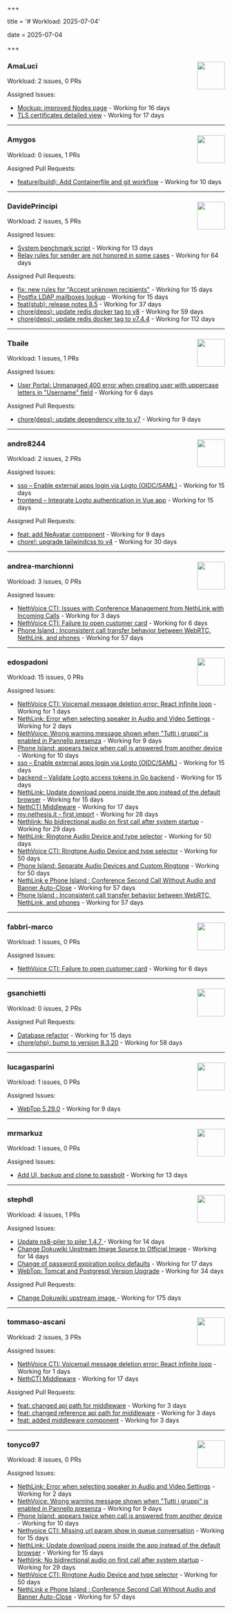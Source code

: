+++

title = '# Workload: 2025-07-04'

date = 2025-07-04

+++

### AmaLuci <img src='https://avatars.githubusercontent.com/u/166636295?v=4&s=64' width='64' height='64' style='float:right;' /> ###
Workload: 2 issues, 0 PRs


Assigned Issues:
- [Mockup: improved Nodes page](https://github.com/NethServer/dev/issues/7507) - Working for 16 days
- [TLS certificates detailed view](https://github.com/NethServer/dev/issues/7505) - Working for 17 days
---

### Amygos <img src='https://avatars.githubusercontent.com/u/510232?v=4&s=64' width='64' height='64' style='float:right;' /> ###
Workload: 0 issues, 1 PRs


Assigned Pull Requests:
- [feature(build): Add Containerfile and git workflow](https://github.com/nethesis/satellite/pull/1) - Working for 10 days
---

### DavidePrincipi <img src='https://avatars.githubusercontent.com/u/2920838?v=4&s=64' width='64' height='64' style='float:right;' /> ###
Workload: 2 issues, 5 PRs


Assigned Issues:
- [System benchmark script](https://github.com/NethServer/dev/issues/7519) - Working for 13 days
- [Relay rules for sender are not honored in some cases](https://github.com/NethServer/dev/issues/7433) - Working for 64 days

Assigned Pull Requests:
- [fix: new rules for "Accept unknown recipients"](https://github.com/NethServer/ns8-docs/pull/173) - Working for 15 days
- [Postfix LDAP mailboxes lookup](https://github.com/NethServer/ns8-mail/pull/184) - Working for 15 days
- [feat(stub): release notes 8.5](https://github.com/NethServer/ns8-docs/pull/168) - Working for 37 days
- [chore(deps): update redis docker tag to v8](https://github.com/NethServer/ns8-core/pull/874) - Working for 59 days
- [chore(deps): update redis docker tag to v7.4.4](https://github.com/NethServer/ns8-core/pull/830) - Working for 112 days
---

### Tbaile <img src='https://avatars.githubusercontent.com/u/8052641?v=4&s=64' width='64' height='64' style='float:right;' /> ###
Workload: 1 issues, 1 PRs


Assigned Issues:
- [User Portal: Unmanaged 400 error when creating user with uppercase letters in "Username" field](https://github.com/NethServer/dev/issues/7532) - Working for 6 days

Assigned Pull Requests:
- [chore(deps): update dependency vite to v7](https://github.com/nethesis/parceler/pull/84) - Working for 9 days
---

### andre8244 <img src='https://avatars.githubusercontent.com/u/4612169?v=4&s=64' width='64' height='64' style='float:right;' /> ###
Workload: 2 issues, 2 PRs


Assigned Issues:
- [sso – Enable external apps login via Logto (OIDC/SAML)](https://github.com/NethServer/my/issues/5) - Working for 15 days
- [frontend – Integrate Logto authentication in Vue app](https://github.com/NethServer/my/issues/3) - Working for 15 days

Assigned Pull Requests:
- [feat: add NeAvatar component](https://github.com/nethesis/vue-components/pull/91) - Working for 9 days
- [chore!: upgrade tailwindcss to v4](https://github.com/NethServer/nethsecurity-ui/pull/570) - Working for 30 days
---

### andrea-marchionni <img src='https://avatars.githubusercontent.com/u/6448460?v=4&s=64' width='64' height='64' style='float:right;' /> ###
Workload: 3 issues, 0 PRs


Assigned Issues:
- [NethVoice CTI: Issues with Conference Management from NethLink with Incoming Calls](https://github.com/NethServer/dev/issues/7534) - Working for 3 days
- [NethVoice CTI: Failure to open customer card](https://github.com/NethServer/dev/issues/7531) - Working for 6 days
- [Phone Island : Inconsistent call transfer behavior between WebRTC, NethLink, and phones](https://github.com/NethServer/dev/issues/7444) - Working for 57 days
---

### edospadoni <img src='https://avatars.githubusercontent.com/u/6152486?v=4&s=64' width='64' height='64' style='float:right;' /> ###
Workload: 15 issues, 0 PRs


Assigned Issues:
- [NethVoice CTI: Voicemail message deletion error: React infinite loop](https://github.com/NethServer/dev/issues/7539) - Working for 1 days
- [NethLink: Error when selecting speaker in Audio and Video Settings](https://github.com/NethServer/dev/issues/7538) - Working for 2 days
- [NethVoice: Wrong warning message shown when "Tutti i gruppi" is enabled in Pannello presenza](https://github.com/NethServer/dev/issues/7523) - Working for 9 days
- [Phone Island: appears twice when call is answered from another device](https://github.com/NethServer/dev/issues/7521) - Working for 10 days
- [sso – Enable external apps login via Logto (OIDC/SAML)](https://github.com/NethServer/my/issues/5) - Working for 15 days
- [backend – Validate Logto access tokens in Go backend](https://github.com/NethServer/my/issues/4) - Working for 15 days
- [NethLink: Update download opens inside the app instead of the default browser](https://github.com/NethServer/dev/issues/7511) - Working for 15 days
- [NethCTI Middleware](https://github.com/NethServer/dev/issues/7504) - Working for 17 days
- [my.nethesis.it - first import](https://github.com/NethServer/my/issues/1) - Working for 28 days
- [Nethlink: No bidirectional audio on first call after system startup](https://github.com/NethServer/dev/issues/7492) - Working for 29 days
- [NethLink: Ringtone Audio Device and type selector](https://github.com/NethServer/dev/issues/7460) - Working for 50 days
- [NethVoice CTI: Ringtone Audio Device and type selector](https://github.com/NethServer/dev/issues/7459) - Working for 50 days
- [Phone Island: Separate Audio Devices and Custom Ringtone](https://github.com/NethServer/dev/issues/7458) - Working for 50 days
- [NethLink e Phone Island : Conference Second Call Without Audio and Banner Auto-Close](https://github.com/NethServer/dev/issues/7446) - Working for 57 days
- [Phone Island : Inconsistent call transfer behavior between WebRTC, NethLink, and phones](https://github.com/NethServer/dev/issues/7444) - Working for 57 days
---

### fabbri-marco <img src='https://avatars.githubusercontent.com/u/76520835?v=4&s=64' width='64' height='64' style='float:right;' /> ###
Workload: 1 issues, 0 PRs


Assigned Issues:
- [NethVoice CTI: Failure to open customer card](https://github.com/NethServer/dev/issues/7531) - Working for 6 days
---

### gsanchietti <img src='https://avatars.githubusercontent.com/u/804596?v=4&s=64' width='64' height='64' style='float:right;' /> ###
Workload: 0 issues, 2 PRs


Assigned Pull Requests:
- [Database refactor](https://github.com/NethServer/nethsecurity-controller/pull/123) - Working for 15 days
- [chore(php): bump to version 8.3.20](https://github.com/NethServer/ns8-webtop/pull/120) - Working for 58 days
---

### lucagasparini <img src='https://avatars.githubusercontent.com/u/11161326?v=4&s=64' width='64' height='64' style='float:right;' /> ###
Workload: 1 issues, 0 PRs


Assigned Issues:
- [WebTop 5.29.0](https://github.com/NethServer/dev/issues/7525) - Working for 9 days
---

### mrmarkuz <img src='https://avatars.githubusercontent.com/u/31746411?v=4&s=64' width='64' height='64' style='float:right;' /> ###
Workload: 1 issues, 0 PRs


Assigned Issues:
- [Add UI, backup and clone to passbolt](https://github.com/NethServer/dev/issues/7518) - Working for 13 days
---

### stephdl <img src='https://avatars.githubusercontent.com/u/3164851?v=4&s=64' width='64' height='64' style='float:right;' /> ###
Workload: 4 issues, 1 PRs


Assigned Issues:
- [Update ns8-piler to piler 1.4.7 ](https://github.com/NethServer/dev/issues/7516) - Working for 14 days
- [Change Dokuwiki Upstream Image Source to Official Image](https://github.com/NethServer/dev/issues/7514) - Working for 14 days
- [Change of password expiration policy defaults](https://github.com/NethServer/dev/issues/7503) - Working for 17 days
- [WebTop: Tomcat and Postgresql Version Upgrade](https://github.com/NethServer/dev/issues/7489) - Working for 34 days

Assigned Pull Requests:
- [Change Dokuwiki upstream image ](https://github.com/NethServer/ns8-dokuwiki/pull/37) - Working for 175 days
---

### tommaso-ascani <img src='https://avatars.githubusercontent.com/u/31596042?v=4&s=64' width='64' height='64' style='float:right;' /> ###
Workload: 2 issues, 3 PRs


Assigned Issues:
- [NethVoice CTI: Voicemail message deletion error: React infinite loop](https://github.com/NethServer/dev/issues/7539) - Working for 1 days
- [NethCTI Middleware](https://github.com/NethServer/dev/issues/7504) - Working for 17 days

Assigned Pull Requests:
- [feat: changed api path for middleware](https://github.com/nethesis/nethvoice-cti/pull/317) - Working for 3 days
- [feat: changed reference api path for middleware](https://github.com/nethesis/phone-island/pull/103) - Working for 3 days
- [feat: added middleware component](https://github.com/nethesis/ns8-nethvoice/pull/493) - Working for 3 days
---

### tonyco97 <img src='https://avatars.githubusercontent.com/u/36625268?v=4&s=64' width='64' height='64' style='float:right;' /> ###
Workload: 8 issues, 0 PRs


Assigned Issues:
- [NethLink: Error when selecting speaker in Audio and Video Settings](https://github.com/NethServer/dev/issues/7538) - Working for 2 days
- [NethVoice: Wrong warning message shown when "Tutti i gruppi" is enabled in Pannello presenza](https://github.com/NethServer/dev/issues/7523) - Working for 9 days
- [Phone Island: appears twice when call is answered from another device](https://github.com/NethServer/dev/issues/7521) - Working for 10 days
- [Nethvoice CTI: Missing url param show in queue conversation](https://github.com/NethServer/dev/issues/7512) - Working for 15 days
- [NethLink: Update download opens inside the app instead of the default browser](https://github.com/NethServer/dev/issues/7511) - Working for 15 days
- [Nethlink: No bidirectional audio on first call after system startup](https://github.com/NethServer/dev/issues/7492) - Working for 29 days
- [NethVoice CTI: Ringtone Audio Device and type selector](https://github.com/NethServer/dev/issues/7459) - Working for 50 days
- [NethLink e Phone Island : Conference Second Call Without Audio and Banner Auto-Close](https://github.com/NethServer/dev/issues/7446) - Working for 57 days
---


